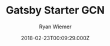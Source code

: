 ---
title: Gatsby Starter GCN
github: https://github.com/ryanwiemer/gatsby-starter-gcn
demo: https://gcn.netlify.app/
author: Ryan Wiemer
ssg:
  - Gatsby
cms:
  - Contentful
date: 2018-02-23T00:09:29.000Z
description: >-
  A starter template to build amazing static websites with Gatsby, Contentful
  and Netlify
draft: false
publish_date: '2018-02-23T00:09:29Z'
update_date: '2021-11-19T05:17:33Z'
github_star: 508
github_fork: 119
---